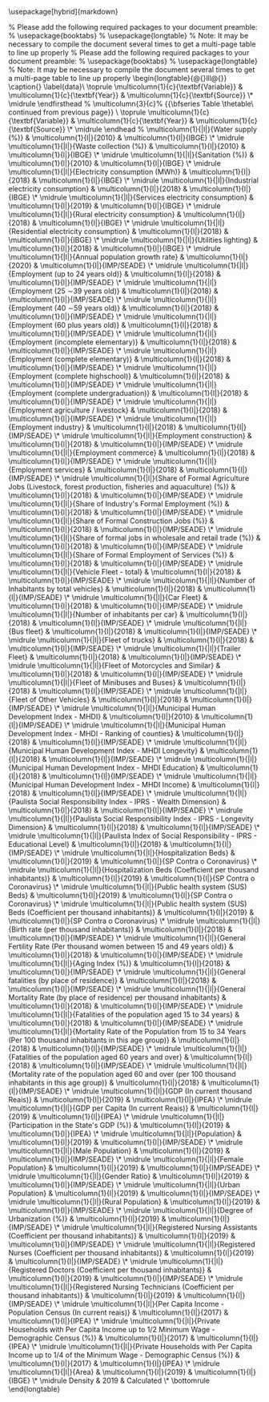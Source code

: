 
\usepackage[hybrid]{markdown}


% Please add the following required packages to your document preamble:
% \usepackage{booktabs}
% \usepackage{longtable}
% Note: It may be necessary to compile the document several times to get a multi-page table to line up properly
% Please add the following required packages to your document preamble:
% \usepackage{booktabs}
% \usepackage{longtable}
% Note: It may be necessary to compile the document several times to get a multi-page table to line up properly
\begin{longtable}{@{}lll@{}}
\caption{}
\label{data}\\
\toprule
\multicolumn{1}{c}{\textbf{Variable}} & \multicolumn{1}{c}{\textbf{Year}} & \multicolumn{1}{c}{\textbf{Source}} \\* \midrule
\endfirsthead
%
\multicolumn{3}{c}%
{{\bfseries Table \thetable\ continued from previous page}} \\
\toprule
\multicolumn{1}{c}{\textbf{Variable}} & \multicolumn{1}{c}{\textbf{Year}} & \multicolumn{1}{c}{\textbf{Source}} \\* \midrule
\endhead
%
\multicolumn{1}{|l|}{Water supply (\%)} & \multicolumn{1}{l|}{2010} & \multicolumn{1}{l|}{IBGE} \\* \midrule
\multicolumn{1}{|l|}{Waste collection (\%)} & \multicolumn{1}{l|}{2010} & \multicolumn{1}{l|}{IBGE} \\* \midrule
\multicolumn{1}{|l|}{Sanitation (\%)} & \multicolumn{1}{l|}{2010} & \multicolumn{1}{l|}{IBGE} \\* \midrule
\multicolumn{1}{|l|}{Electricity consumption (MWh)} & \multicolumn{1}{l|}{2018} & \multicolumn{1}{l|}{IBGE} \\* \midrule
\multicolumn{1}{|l|}{Industrial electricity consumption} & \multicolumn{1}{l|}{2018} & \multicolumn{1}{l|}{IBGE} \\* \midrule
\multicolumn{1}{|l|}{Services electricity consumption} & \multicolumn{1}{l|}{2019} & \multicolumn{1}{l|}{IBGE} \\* \midrule
\multicolumn{1}{|l|}{Rural electricity consumption} & \multicolumn{1}{l|}{2018} & \multicolumn{1}{l|}{IBGE} \\* \midrule
\multicolumn{1}{|l|}{Residential electricity consumption} & \multicolumn{1}{l|}{2018} & \multicolumn{1}{l|}{IBGE} \\* \midrule
\multicolumn{1}{|l|}{Utilities lighting} & \multicolumn{1}{l|}{2018} & \multicolumn{1}{l|}{IBGE} \\* \midrule
\multicolumn{1}{|l|}{Annual population growth rate} & \multicolumn{1}{l|}{2020} & \multicolumn{1}{l|}{IMP/SEADE} \\* \midrule
\multicolumn{1}{|l|}{Employment (up to 24 years old)} & \multicolumn{1}{l|}{2018} & \multicolumn{1}{l|}{IMP/SEADE} \\* \midrule
\multicolumn{1}{|l|}{Employment (25 $\sim$39 years old)} & \multicolumn{1}{l|}{2018} & \multicolumn{1}{l|}{IMP/SEADE} \\* \midrule
\multicolumn{1}{|l|}{Employment (40 $\sim$59 years old)} & \multicolumn{1}{l|}{2018} & \multicolumn{1}{l|}{IMP/SEADE} \\* \midrule
\multicolumn{1}{|l|}{Employment (60 plus years old)} & \multicolumn{1}{l|}{2018} & \multicolumn{1}{l|}{IMP/SEADE} \\* \midrule
\multicolumn{1}{|l|}{Employment (incomplete elementary)} & \multicolumn{1}{l|}{2018} & \multicolumn{1}{l|}{IMP/SEADE} \\* \midrule
\multicolumn{1}{|l|}{Employment (complete elementary)} & \multicolumn{1}{l|}{2018} & \multicolumn{1}{l|}{IMP/SEADE} \\* \midrule
\multicolumn{1}{|l|}{Employment (complete highschool)} & \multicolumn{1}{l|}{2018} & \multicolumn{1}{l|}{IMP/SEADE} \\* \midrule
\multicolumn{1}{|l|}{Employment (complete undergraduation)} & \multicolumn{1}{l|}{2018} & \multicolumn{1}{l|}{IMP/SEADE} \\* \midrule
\multicolumn{1}{|l|}{Employment agriculture / livestock} & \multicolumn{1}{l|}{2018} & \multicolumn{1}{l|}{IMP/SEADE} \\* \midrule
\multicolumn{1}{|l|}{Employment industry} & \multicolumn{1}{l|}{2018} & \multicolumn{1}{l|}{IMP/SEADE} \\* \midrule
\multicolumn{1}{|l|}{Employment construction} & \multicolumn{1}{l|}{2018} & \multicolumn{1}{l|}{IMP/SEADE} \\* \midrule
\multicolumn{1}{|l|}{Employment commerce} & \multicolumn{1}{l|}{2018} & \multicolumn{1}{l|}{IMP/SEADE} \\* \midrule
\multicolumn{1}{|l|}{Employment services} & \multicolumn{1}{l|}{2018} & \multicolumn{1}{l|}{IMP/SEADE} \\* \midrule
\multicolumn{1}{|l|}{Share of Formal Agriculture Jobs (Livestock, forest production, fisheries and aquaculture)  (\%)} & \multicolumn{1}{l|}{2018} & \multicolumn{1}{l|}{IMP/SEADE} \\* \midrule
\multicolumn{1}{|l|}{Share of Industry's Formal Employment  (\%)} & \multicolumn{1}{l|}{2018} & \multicolumn{1}{l|}{IMP/SEADE} \\* \midrule
\multicolumn{1}{|l|}{Share of Formal Construction Jobs (\%)} & \multicolumn{1}{l|}{2018} & \multicolumn{1}{l|}{IMP/SEADE} \\* \midrule
\multicolumn{1}{|l|}{Share of formal jobs in wholesale and retail trade  (\%)} & \multicolumn{1}{l|}{2018} & \multicolumn{1}{l|}{IMP/SEADE} \\* \midrule
\multicolumn{1}{|l|}{Share of Formal Employment of Services (\%)} & \multicolumn{1}{l|}{2018} & \multicolumn{1}{l|}{IMP/SEADE} \\* \midrule
\multicolumn{1}{|l|}{Vehicle Fleet - total} & \multicolumn{1}{l|}{2018} & \multicolumn{1}{l|}{IMP/SEADE} \\* \midrule
\multicolumn{1}{|l|}{Number of Inhabitants by total vehicles} & \multicolumn{1}{l|}{2018} & \multicolumn{1}{l|}{IMP/SEADE} \\* \midrule
\multicolumn{1}{|l|}{Car Fleet} & \multicolumn{1}{l|}{2018} & \multicolumn{1}{l|}{IMP/SEADE} \\* \midrule
\multicolumn{1}{|l|}{Number of inhabitants per car} & \multicolumn{1}{l|}{2018} & \multicolumn{1}{l|}{IMP/SEADE} \\* \midrule
\multicolumn{1}{|l|}{Bus fleet} & \multicolumn{1}{l|}{2018} & \multicolumn{1}{l|}{IMP/SEADE} \\* \midrule
\multicolumn{1}{|l|}{Fleet of trucks} & \multicolumn{1}{l|}{2018} & \multicolumn{1}{l|}{IMP/SEADE} \\* \midrule
\multicolumn{1}{|l|}{Trailer Fleet} & \multicolumn{1}{l|}{2018} & \multicolumn{1}{l|}{IMP/SEADE} \\* \midrule
\multicolumn{1}{|l|}{Fleet of Motorcycles and Similar} & \multicolumn{1}{l|}{2018} & \multicolumn{1}{l|}{IMP/SEADE} \\* \midrule
\multicolumn{1}{|l|}{Fleet of Minibuses and Buses} & \multicolumn{1}{l|}{2018} & \multicolumn{1}{l|}{IMP/SEADE} \\* \midrule
\multicolumn{1}{|l|}{Fleet of Other Vehicles} & \multicolumn{1}{l|}{2018} & \multicolumn{1}{l|}{IMP/SEADE} \\* \midrule
\multicolumn{1}{|l|}{Municipal Human Development Index - MHDI} & \multicolumn{1}{l|}{2010} & \multicolumn{1}{l|}{IMP/SEADE} \\* \midrule
\multicolumn{1}{|l|}{Municipal Human Development Index - MHDI - Ranking of counties} & \multicolumn{1}{l|}{2018} & \multicolumn{1}{l|}{IMP/SEADE} \\* \midrule
\multicolumn{1}{|l|}{Municipal Human Development Index - MHDI Longevity} & \multicolumn{1}{l|}{2018} & \multicolumn{1}{l|}{IMP/SEADE} \\* \midrule
\multicolumn{1}{|l|}{Municipal Human Development Index - MHDI Education} & \multicolumn{1}{l|}{2018} & \multicolumn{1}{l|}{IMP/SEADE} \\* \midrule
\multicolumn{1}{|l|}{Municipal Human Development Index - MHDI Income} & \multicolumn{1}{l|}{2018} & \multicolumn{1}{l|}{IMP/SEADE} \\* \midrule
\multicolumn{1}{|l|}{Paulista Social Responsibility Index - IPRS - Wealth Dimension} & \multicolumn{1}{l|}{2018} & \multicolumn{1}{l|}{IMP/SEADE} \\* \midrule
\multicolumn{1}{|l|}{Paulista Social Responsibility Index - IPRS - Longevity Dimension} & \multicolumn{1}{l|}{2018} & \multicolumn{1}{l|}{IMP/SEADE} \\* \midrule
\multicolumn{1}{|l|}{Paulista Index of Social Responsibility - IPRS - Educational Level} & \multicolumn{1}{l|}{2018} & \multicolumn{1}{l|}{IMP/SEADE} \\* \midrule
\multicolumn{1}{|l|}{Hospitalization Beds} & \multicolumn{1}{l|}{2019} & \multicolumn{1}{l|}{SP Contra o Coronavirus} \\* \midrule
\multicolumn{1}{|l|}{Hospitalization Beds (Coefficient per thousand inhabitants)} & \multicolumn{1}{l|}{2019} & \multicolumn{1}{l|}{SP Contra o Coronavirus} \\* \midrule
\multicolumn{1}{|l|}{Public health system (SUS) Beds} & \multicolumn{1}{l|}{2019} & \multicolumn{1}{l|}{SP Contra o Coronavirus} \\* \midrule
\multicolumn{1}{|l|}{Public health system (SUS) Beds (Coefficient per thousand inhabitants)} & \multicolumn{1}{l|}{2019} & \multicolumn{1}{l|}{SP Contra o Coronavirus} \\* \midrule
\multicolumn{1}{|l|}{Birth rate (per thousand inhabitants)} & \multicolumn{1}{l|}{2018} & \multicolumn{1}{l|}{IMP/SEADE} \\* \midrule
\multicolumn{1}{|l|}{General Fertility Rate (Per thousand women between 15 and 49 years old)} & \multicolumn{1}{l|}{2018} & \multicolumn{1}{l|}{IMP/SEADE} \\* \midrule
\multicolumn{1}{|l|}{Aging Index (\%)} & \multicolumn{1}{l|}{2018} & \multicolumn{1}{l|}{IMP/SEADE} \\* \midrule
\multicolumn{1}{|l|}{General fatalities (by place of residence)} & \multicolumn{1}{l|}{2018} & \multicolumn{1}{l|}{IMP/SEADE} \\* \midrule
\multicolumn{1}{|l|}{General Mortality Rate (by place of residence) per thousand inhabitants} & \multicolumn{1}{l|}{2018} & \multicolumn{1}{l|}{IMP/SEADE} \\* \midrule
\multicolumn{1}{|l|}{Fatalities of the population aged 15 to 34 years} & \multicolumn{1}{l|}{2018} & \multicolumn{1}{l|}{IMP/SEADE} \\* \midrule
\multicolumn{1}{|l|}{Mortality Rate of the Population from 15 to 34 Years (Per 100 thousand inhabitants in this age group)} & \multicolumn{1}{l|}{2018} & \multicolumn{1}{l|}{IMP/SEADE} \\* \midrule
\multicolumn{1}{|l|}{Fatalities of the population aged 60 years and over} & \multicolumn{1}{l|}{2018} & \multicolumn{1}{l|}{IMP/SEADE} \\* \midrule
\multicolumn{1}{|l|}{Mortality rate of the population aged 60 and over (per 100 thousand inhabitants in this age group)} & \multicolumn{1}{l|}{2018} & \multicolumn{1}{l|}{IMP/SEADE} \\* \midrule
\multicolumn{1}{|l|}{GDP (In current thousand Reais)} & \multicolumn{1}{l|}{2019} & \multicolumn{1}{l|}{IPEA} \\* \midrule
\multicolumn{1}{|l|}{GDP per Capita (In current Reais)} & \multicolumn{1}{l|}{2019} & \multicolumn{1}{l|}{IPEA} \\* \midrule
\multicolumn{1}{|l|}{Participation in the State's GDP (\%)} & \multicolumn{1}{l|}{2019} & \multicolumn{1}{l|}{IPEA} \\* \midrule
\multicolumn{1}{|l|}{Population} & \multicolumn{1}{l|}{2019} & \multicolumn{1}{l|}{IMP/SEADE} \\* \midrule
\multicolumn{1}{|l|}{Male Population} & \multicolumn{1}{l|}{2019} & \multicolumn{1}{l|}{IMP/SEADE} \\* \midrule
\multicolumn{1}{|l|}{Female Population} & \multicolumn{1}{l|}{2019} & \multicolumn{1}{l|}{IMP/SEADE} \\* \midrule
\multicolumn{1}{|l|}{Gender Ratio} & \multicolumn{1}{l|}{2019} & \multicolumn{1}{l|}{IMP/SEADE} \\* \midrule
\multicolumn{1}{|l|}{Urban Population} & \multicolumn{1}{l|}{2019} & \multicolumn{1}{l|}{IMP/SEADE} \\* \midrule
\multicolumn{1}{|l|}{Rural Population} & \multicolumn{1}{l|}{2019} & \multicolumn{1}{l|}{IMP/SEADE} \\* \midrule
\multicolumn{1}{|l|}{Degree of Urbanization (\%)} & \multicolumn{1}{l|}{2019} & \multicolumn{1}{l|}{IMP/SEADE} \\* \midrule
\multicolumn{1}{|l|}{Registered Nursing Assistants  (Coefficient per thousand inhabitants)} & \multicolumn{1}{l|}{2019} & \multicolumn{1}{l|}{IMP/SEADE} \\* \midrule
\multicolumn{1}{|l|}{Registered Nurses (Coefficient per thousand inhabitants)} & \multicolumn{1}{l|}{2019} & \multicolumn{1}{l|}{IMP/SEADE} \\* \midrule
\multicolumn{1}{|l|}{Registered Doctors (Coefficient per thousand inhabitants)} & \multicolumn{1}{l|}{2019} & \multicolumn{1}{l|}{IMP/SEADE} \\* \midrule
\multicolumn{1}{|l|}{Registered Nursing Technicians (Coefficient per thousand inhabitants)} & \multicolumn{1}{l|}{2019} & \multicolumn{1}{l|}{IMP/SEADE} \\* \midrule
\multicolumn{1}{|l|}{Per Capita Income - Population Census (In current reais)} & \multicolumn{1}{l|}{2017} & \multicolumn{1}{l|}{IPEA} \\* \midrule
\multicolumn{1}{|l|}{Private Households with Per Capita Income up to 1/2 Minimum Wage - Demographic Census (\%)} & \multicolumn{1}{l|}{2017} & \multicolumn{1}{l|}{IPEA} \\* \midrule
\multicolumn{1}{|l|}{Private Households with Per Capita Income up to 1/4 of the Minimum Wage - Demographic Census (\%)} & \multicolumn{1}{l|}{2017} & \multicolumn{1}{l|}{IPEA} \\* \midrule
\multicolumn{1}{|l|}{Area} & \multicolumn{1}{l|}{2019} & \multicolumn{1}{l|}{IBGE} \\* \midrule
Density & 2019 & Calculated \\* \bottomrule
\end{longtable}
